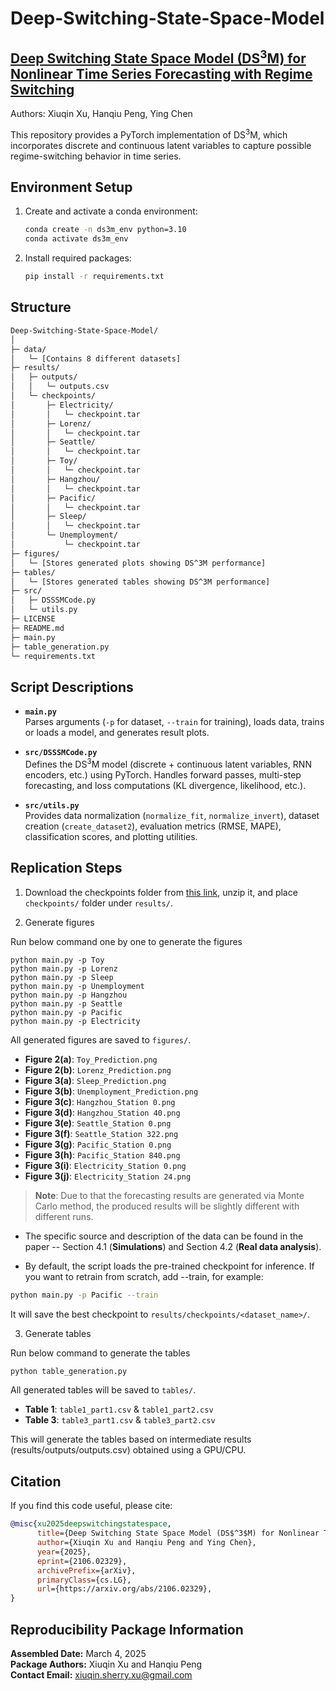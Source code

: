 # Deep-Switching-State-Space-Model

## [Deep Switching State Space Model (DS<sup>3</sup>M) for Nonlinear Time Series Forecasting with Regime Switching](https://arxiv.org/abs/2106.02329)
Authors: Xiuqin Xu, Hanqiu Peng, Ying Chen

This repository provides a PyTorch implementation of DS<sup>3</sup>M, which incorporates discrete and continuous latent variables to capture possible regime-switching behavior in time series.

## Environment Setup

1. Create and activate a conda environment:
   ```bash
   conda create -n ds3m_env python=3.10
   conda activate ds3m_env
   ```

2.	Install required packages:
    ```bash
    pip install -r requirements.txt
    ```

## Structure

```bash
Deep-Switching-State-Space-Model/
│
├─ data/
│   └─ [Contains 8 different datasets]
├─ results/
│   ├─ outputs/
│   │   └─ outputs.csv
│   └─ checkpoints/
│       ├─ Electricity/
│       │   └─ checkpoint.tar
│       ├─ Lorenz/
│       │   └─ checkpoint.tar
│       ├─ Seattle/
│       │   └─ checkpoint.tar
│       ├─ Toy/
│       │   └─ checkpoint.tar
│       ├─ Hangzhou/
│       │   └─ checkpoint.tar
│       ├─ Pacific/
│       │   └─ checkpoint.tar
│       ├─ Sleep/
│       │   └─ checkpoint.tar
│       └─ Unemployment/
│           └─ checkpoint.tar
├─ figures/
│   └─ [Stores generated plots showing DS^3M performance]
├─ tables/
│   └─ [Stores generated tables showing DS^3M performance]
├─ src/
│   ├─ DSSSMCode.py 
│   └─ utils.py      
├─ LICENSE           
├─ README.md
├─ main.py
├─ table_generation.py
└─ requirements.txt
```

## Script Descriptions
- **`main.py`**  
  Parses arguments (`-p` for dataset, `--train` for training), loads data, trains or loads a model, and generates result plots.

- **`src/DSSSMCode.py`**  
  Defines the DS<sup>3</sup>M model (discrete + continuous latent variables, RNN encoders, etc.) using PyTorch. Handles forward passes, multi-step forecasting, and loss computations (KL divergence, likelihood, etc.).

- **`src/utils.py`**  
  Provides data normalization (`normalize_fit`, `normalize_invert`), dataset creation (`create_dataset2`), evaluation metrics (RMSE, MAPE), classification scores, and plotting utilities.

## Replication Steps
1. Download the checkpoints folder from [this link](https://www.dropbox.com/scl/fi/uhqpjmubfcr5wr102nxzr/checkpoints.zip?rlkey=2p6xabwl7e3325eaxefc9slbj&dl=0), unzip it, and place `checkpoints/` folder under `results/`.

2. Generate figures

Run below command one by one to generate the figures
```
python main.py -p Toy 
python main.py -p Lorenz
python main.py -p Sleep
python main.py -p Unemployment
python main.py -p Hangzhou
python main.py -p Seattle
python main.py -p Pacific
python main.py -p Electricity
```
All generated figures are saved to `figures/`. 
- **Figure 2(a)**: `Toy_Prediction.png`
- **Figure 2(b)**: `Lorenz_Prediction.png`
- **Figure 3(a)**: `Sleep_Prediction.png`
- **Figure 3(b)**: `Unemployment_Prediction.png`
- **Figure 3(c)**: `Hangzhou_Station 0.png`
- **Figure 3(d)**: `Hangzhou_Station 40.png`
- **Figure 3(e)**: `Seattle_Station 0.png`
- **Figure 3(f)**: `Seattle_Station 322.png`
- **Figure 3(g)**: `Pacific_Station 0.png`
- **Figure 3(h)**: `Pacific_Station 840.png`
- **Figure 3(i)**: `Electricity_Station 0.png`
- **Figure 3(j)**: `Electricity_Station 24.png` 

> **Note**: Due to that the forecasting results are generated via Monte Carlo method, the produced results will be slightly different with different runs.

- The specific source and description of the data can be found in the paper -- Section 4.1 (**Simulations**) and Section 4.2 (**Real data analysis**).

- By default, the script loads the pre-trained checkpoint for inference. If you want to retrain from scratch, add --train, for example:
```bash
python main.py -p Pacific --train
```
It will save the best checkpoint to `results/checkpoints/<dataset_name>/`.

3. Generate tables

Run below command to generate the tables
```bash
python table_generation.py
```
All generated tables will be saved to `tables/`.
- **Table 1**: `table1_part1.csv` & `table1_part2.csv`
- **Table 3**: `table3_part1.csv` & `table3_part2.csv`

This will generate the tables based on intermediate results (results/outputs/outputs.csv) obtained using a GPU/CPU.

## Citation

If you find this code useful, please cite:
```bibtex
@misc{xu2025deepswitchingstatespace,
      title={Deep Switching State Space Model (DS$^3$M) for Nonlinear Time Series Forecasting with Regime Switching}, 
      author={Xiuqin Xu and Hanqiu Peng and Ying Chen},
      year={2025},
      eprint={2106.02329},
      archivePrefix={arXiv},
      primaryClass={cs.LG},
      url={https://arxiv.org/abs/2106.02329}, 
}
```

## Reproducibility Package Information

**Assembled Date:** March 4, 2025  
**Package Authors:** Xiuqin Xu and Hanqiu Peng  
**Contact Email:** [xiuqin.sherry.xu@gmail.com](mailto:xiuqin.sherry.xu@gmail.com)
